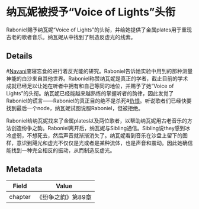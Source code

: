 # 纳瓦妮被授予“Voice of Lights”头衔
Raboniel赐予纳瓦妮“Voice of Lights”的头衔，并给她提供了金属plates用于重现古老的歌者音乐。纳瓦妮从中找到了制造反虚光的线索。

## Details
#[Navani](characters/navani)废寝忘食的进行着反光能的研究。Raboniel告诉她实验中用到的那种测量神能的白沙来自其他世界。Raboniel称赞纳瓦妮是真正的学者，截止目前的学术成就已经足以让她在听者中拥有和自己等同的地位，并赐予了她“Voice of Lights”的头衔。纳瓦妮已经能越来越熟练的掌握听者的韵律，因此发觉了Raboniel的谎言——Raboniel的真正目的绝不是杀死#[仇恨](characters/odium)。听说歌者们已经快要找到最后一个node，纳瓦妮试图说服Raboniel，但被拒绝。

Raboniel给纳瓦妮找来了金属plates以及两位歌者，以帮助纳瓦妮用古老音乐的方法创造纷争之韵。Raboniel离开后，纳瓦妮与Sibling通信。Sibling说they感到冰冷虚弱，不想死去，然后声音就渐渐消失了。纳瓦妮看到音乐在沙盘上留下的图样，意识到飓光和虚光不仅仅是光或者是某种流体，也是声音和震动。因此她确信能找到一种完全相反的振动，从而制造反虚光。

## Metadata
| Field | Value |
| ----- | ----- |
| chapter | 《纷争之韵》第89章 |
